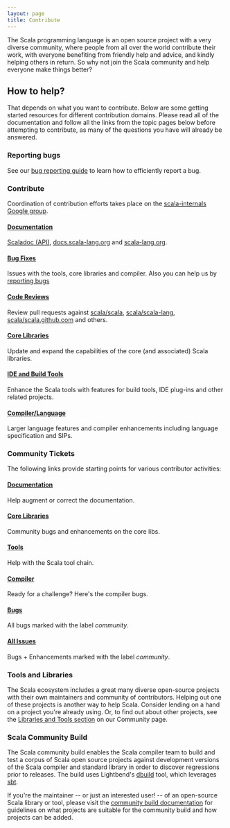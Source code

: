 ```yaml
---
layout: page
title: Contribute
---
```


The Scala programming language is an open source project with a very
diverse community, where people from all over the world contribute their work,
with everyone benefiting from friendly help and advice, and
kindly helping others in return. So why not join the Scala community and help
everyone make things better?

## How to help?

That depends on what you want to contribute. Below are some getting started resources for different contribution domains. Please read all of the documentation and follow all the links from the topic pages below before attempting to contribute, as many of the questions you have will already be answered.

### Reporting bugs

See our [bug reporting guide](./bug-reporting-guide.html) to learn
how to efficiently report a bug.

### Contribute

Coordination of contribution efforts takes place on the 
[scala-internals Google group](./scala-internals.html).

<div class="container">
<div class="row">
<div class="span4 doc-block">
<h4><a href="./documentation.html">Documentation</a></h4>
<p><a href="./scala-standard-library-api-documentation.html">Scaladoc (API)</a>,
<a href="http://docs.scala-lang.org/contribute.html">docs.scala-lang.org</a> and 
<a href="https://github.com/scala/scala-lang">scala-lang.org</a>.</p>
</div>
<div class="span4 doc-block">
<h4><a href="./guide.html">Bug Fixes</a></h4>
<p>Issues with the tools, core libraries and compiler. Also you can help us by <a href="./bug-reporting-guide.html">reporting bugs</a></p>
</div>
</div>

<div class="row">
<div class="span4 doc-block">
<h4><a href="./codereviews.html">Code Reviews</a></h4>
<p>Review pull requests against <a href="https://github.com/scala/scala/pulls">scala/scala</a>, 
<a href="https://github.com/scala/scala-lang/pulls">scala/scala-lang</a>, 
<a href="https://github.com/scala/scala.github.com/pulls">scala/scala.github.com</a> and others.</p>
</div>
<div class="span4 doc-block">
<h4><a href="./corelibs.html">Core Libraries</a></h4>
<p>Update and expand the capabilities of the core (and associated) Scala libraries.</p>
</div>
</div>

<div class="row">
<div class="span4 doc-block">
<h4><a href="./tools.html">IDE and Build Tools</a></h4>
<p>Enhance the Scala tools with features for build tools, IDE plug-ins and other related projects.</p>
</div>
<div class="span4 doc-block">
<h4><a href="./guide.html#larger_changes_new_features">Compiler/Language</a></h4>
<p>Larger language features and compiler enhancements including language specification and SIPs.</p>
</div>
</div>
</div>

### Community Tickets

The following links provide starting points for
various contributor activities:

<div class="container">
<div class="row">
<div class="span4 doc-block">
<h4><a href="https://issues.scala-lang.org/issues/?filter=13003">Documentation</a></h4>
<p>Help augment or correct the documentation.</p>
</div>
<div class="span4 doc-block">
<h4><a href="https://issues.scala-lang.org/issues/?filter=13001">Core Libraries</a></h4>
<p>Community bugs and enhancements on the core libs.</p>
</div>
</div>

<div class="row">
<div class="span4 doc-block">
<h4><a href="https://issues.scala-lang.org/issues/?filter=13002">Tools</a></h4>
<p>Help with the Scala tool chain.</p>
</div>
<div class="span4 doc-block">
<h4><a href="https://issues.scala-lang.org/issues/?filter=13000">Compiler</a></h4>
<p>Ready for a challenge? Here's the compiler bugs.</p>
</div>
</div>

<div class="row">
<div class="span4 doc-block">
<h4><a href="https://issues.scala-lang.org/issues/?filter=13004">Bugs</a></h4>
<p>All bugs marked with the label <em>community</em>.</p>
</div>
<div class="span4 doc-block">
<h4><a href="https://issues.scala-lang.org/issues/?filter=13009">All Issues</a></h4>
<p>Bugs + Enhancements marked with the label <em>community</em>.</p>
</div>
</div>
</div>

### Tools and Libraries

The Scala ecosystem includes a great many diverse open-source projects
with their own maintainers and community of contributors.  Helping out
one of these projects is another way to help Scala.  Consider lending
on a hand on a project you're already using.  Or, to find out about
other projects, see the
[Libraries and Tools section](../community/index.html#community-libraries-and-tools)
on our Community page.

### Scala Community Build

The Scala community build enables the Scala compiler team
to build and test a corpus of
Scala open source projects
against development versions of the Scala compiler and standard
library in order to discover regressions prior to releases.
The build uses Lightbend's
[dbuild](https://github.com/typesafehub/dbuild) tool,
which leverages [sbt](http://www.scala-sbt.org).

If you're the maintainer -- or just an interested user! -- of an
open-source Scala library or tool, please visit the
[community build documentation](https://github.com/scala/community-builds/wiki)
for guidelines on what projects are suitable for the community build
and how projects can be added.

